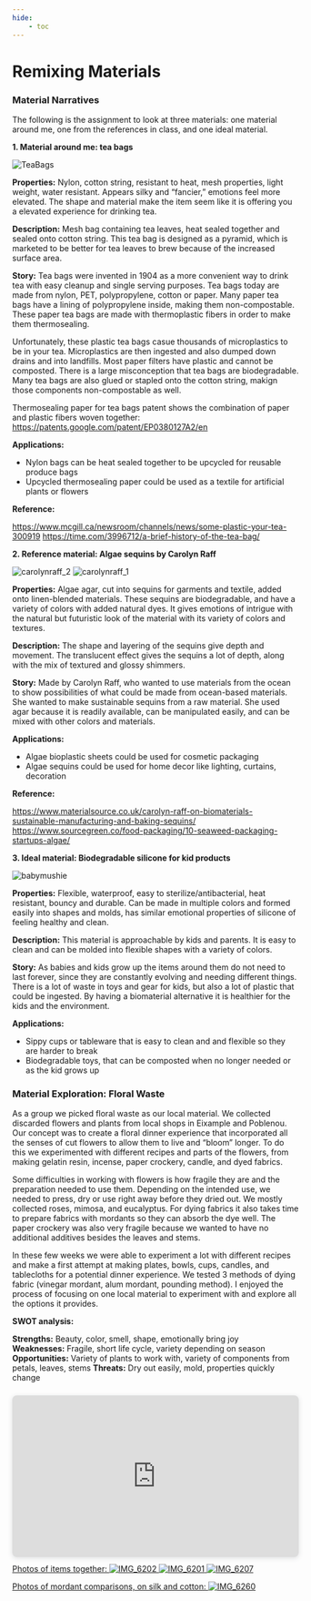 ```yaml
---
hide:
    - toc
---
```


# Remixing Materials

### Material Narratives

The following is the assignment to look at three materials: one material around me, one from the references in class, and one ideal material. 


**1. Material around me: tea bags**

![TeaBags](../images/2Term/3_RemixingMaterials/TeaBags.JPG)

**Properties:** Nylon, cotton string, resistant to heat, mesh properties, light weight, water resistant. Appears silky and “fancier,” emotions feel more elevated. The shape and material make the item seem like it is offering you a elevated experience for drinking tea. 

**Description:** Mesh bag containing tea leaves, heat sealed together and sealed onto cotton string. This tea bag is designed as a pyramid, which is marketed to be better for tea leaves to brew because of the increased surface area. 

**Story:** Tea bags were invented in 1904 as a more convenient way to drink tea with easy cleanup and single serving purposes. Tea bags today are made from nylon, PET, polypropylene, cotton or paper. Many paper tea bags have a lining of polypropylene inside, making them non-compostable. These paper tea bags are made with thermoplastic fibers in order to make them thermosealing.

Unfortunately, these plastic tea bags casue thousands of microplastics to be in your tea. Microplastics are then ingested and also dumped down drains and into landfills. Most paper filters have plastic and cannot be composted. There is a large misconception that tea bags are biodegradable. Many tea bags are also glued or stapled onto the cotton string, makign those components non-compostable as well. 

Thermosealing paper for tea bags patent shows the combination of paper and plastic fibers woven together: https://patents.google.com/patent/EP0380127A2/en

**Applications:**

- Nylon bags can be heat sealed together to be upcycled for reusable produce bags
- Upcycled thermosealing paper could be used as a textile for artificial plants or flowers

**Reference:** 

https://www.mcgill.ca/newsroom/channels/news/some-plastic-your-tea-300919
https://time.com/3996712/a-brief-history-of-the-tea-bag/


**2. Reference material: Algae sequins by Carolyn Raff**

![carolynraff_2](../images/2Term/3_RemixingMaterials/carolynraff_2.jpg)
![carolynraff_1](../images/2Term/3_RemixingMaterials/carolynraff_1.jpg)

**Properties:**  Algae agar, cut into sequins for garments and textile, added onto linen-blended materials. These sequins are biodegradable, and have a variety of colors with added natural dyes. It gives emotions of intrigue with the natural but futuristic look of the material with its variety of colors and textures.  

**Description:** The shape and layering of the sequins give depth and movement. The translucent effect gives the sequins a lot of depth, along with the mix of textured and glossy shimmers. 

**Story:** Made by Carolyn Raff, who wanted to use materials from the ocean to show possibilities of what could be made from ocean-based materials. She wanted to make sustainable sequins from a raw material. She used agar because it is readily available, can be manipulated easily, and can be mixed with other colors and materials. 

**Applications:**

- Algae bioplastic sheets could be used for cosmetic packaging
- Algae sequins could be used for home decor like lighting, curtains, decoration

**Reference:** 

https://www.materialsource.co.uk/carolyn-raff-on-biomaterials-sustainable-manufacturing-and-baking-sequins/
https://www.sourcegreen.co/food-packaging/10-seaweed-packaging-startups-algae/


**3. Ideal material: Biodegradable silicone for kid products**

![babymushie](../images/2Term/3_RemixingMaterials/babymushie.jpg)

**Properties:** Flexible, waterproof, easy to sterilize/antibacterial, heat resistant, bouncy and durable. Can be made in multiple colors and formed easily into shapes and molds, has similar emotional properties of silicone of feeling healthy and clean. 

**Description:** This material is approachable by kids and parents. It is easy to clean and can be molded into flexible shapes with a variety of colors. 

**Story:** As babies and kids grow up the items around them do not need to last forever, since they are constantly evolving and needing different things. There is a lot of waste in toys and gear for kids, but also a lot of plastic that could be ingested. By having a biomaterial alternative it is healthier for the kids and the environment.

**Applications:**

- Sippy cups or tableware that is easy to clean and and flexible so they are harder to break
- Biodegradable toys, that can be composted when no longer needed or as the kid grows up


### Material Exploration: Floral Waste

As a group we picked floral waste as our local material. We collected discarded flowers and plants from local shops in Eixample and Poblenou. Our concept was to create a floral dinner experience that incorporated all the senses of cut flowers to allow them to live and “bloom” longer. To do this we experimented with different recipes and parts of the flowers, from making gelatin resin, incense, paper crockery, candle, and dyed fabrics. 

Some difficulties in working with flowers is how fragile they are and the preparation needed to use them. Depending on the intended use, we needed to press, dry or use right away before they dried out. We mostly collected roses, mimosa, and eucalyptus. For dying fabrics it also takes time to prepare fabrics with mordants so they can absorb the dye well. The paper crockery was also very fragile because we wanted to have no additional additives besides the leaves and stems.

In these few weeks we were able to experiment a lot with different recipes and make a first attempt at making plates, bowls, cups, candles, and tablecloths for a potential dinner experience. We tested 3 methods of dying fabric (vinegar mordant, alum mordant, pounding method). I enjoyed the process of focusing on one local material to experiment with and explore all the options it provides. 

**SWOT analysis:**

**Strengths:** Beauty, color, smell, shape, emotionally bring joy  
**Weaknesses:** Fragile, short life cycle, variety depending on season
**Opportunities:** Variety of plants to work with, variety of components from petals, leaves, stems
**Threats:** Dry out easily, mold, properties quickly change


<div style="position: relative; width: 100%; height: 0; padding-top: 56.2500%;
 padding-bottom: 0; box-shadow: 0 2px 8px 0 rgba(63,69,81,0.16); margin-top: 1.6em; margin-bottom: 0.9em; overflow: hidden;
 border-radius: 8px; will-change: transform;">
  <iframe loading="lazy" style="position: absolute; width: 100%; height: 100%; top: 0; left: 0; border: none; padding: 0;margin: 0;"
    src="https:&#x2F;&#x2F;www.canva.com&#x2F;design&#x2F;DAFZQlGuaa8&#x2F;view?embed" allowfullscreen="allowfullscreen" allow="fullscreen">
  </iframe>
</div>
<a href="https:&#x2F;&#x2F;www.canva.com&#x2F;design&#x2F;DAFZQlGuaa8&#x2F;view?utm_content=DAFZQlGuaa8&amp;utm_campaign=designshare&amp;utm_medium=embeds&amp;utm_source=link" target="_blank" rel="noopener"

Photos of items together:
![IMG_6202](../images/2Term/3_RemixingMaterials/IMG_6202.JPG)
![IMG_6201](../images/2Term/3_RemixingMaterials/IMG_6201.JPG)
![IMG_6207](../images/2Term/3_RemixingMaterials/IMG_6207.JPG)

Photos of mordant comparisons, on silk and cotton:
![IMG_6260](../images/2Term/3_RemixingMaterials/IMG_6260.JPG)